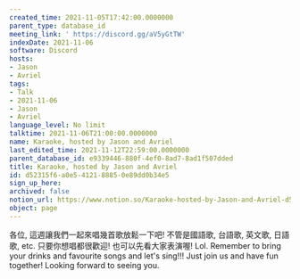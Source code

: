 ```yaml
---
created_time: 2021-11-05T17:42:00.0000000
parent_type: database_id
meeting_link: ' https://discord.gg/aV5yGtTW'
indexDate: 2021-11-06
software: Discord
hosts:
- Jason
- Avriel
tags:
- Talk
- 2021-11-06
- Jason
- Avriel
language_level: No limit
talktime: 2021-11-06T21:00:00.0000000
name: Karaoke, hosted by Jason and Avriel
last_edited_time: 2021-11-12T22:59:00.0000000
parent_database_id: e9339446-880f-4ef0-8ad7-8ad1f507dded
title: Karaoke, hosted by Jason and Avriel
id: d52315f6-a0e5-4121-8885-0e89dd0b34e5
sign_up_here: 
archived: false
notion_url: https://www.notion.so/Karaoke-hosted-by-Jason-and-Avriel-d52315f6a0e5412188850e89dd0b34e5
object: page
---
```





各位, 這週讓我們一起來唱幾首歌放鬆一下吧! 不管是國語歌, 台語歌, 英文歌, 日語歌, etc. 只要你想唱都很歡迎! 也可以先看大家表演喔! Lol. 
Remember to bring your drinks and favourite songs and let's sing!!!
Just join us and have fun together! Looking forward to seeing you.









